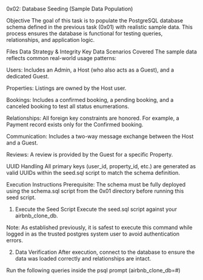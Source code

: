 
0x02: Database Seeding (Sample Data Population)

Objective
The goal of this task is to populate the PostgreSQL database schema defined in the previous task (0x01) with realistic sample data. This process ensures the database is functional for testing queries, relationships, and application logic.

Files
Data Strategy & Integrity
Key Data Scenarios Covered
The sample data reflects common real-world usage patterns:

Users: Includes an Admin, a Host (who also acts as a Guest), and a dedicated Guest.

Properties: Listings are owned by the Host user.

Bookings: Includes a confirmed booking, a pending booking, and a canceled booking to test all status enumerations.

Relationships: All foreign key constraints are honored. For example, a Payment record exists only for the Confirmed booking.

Communication: Includes a two-way message exchange between the Host and a Guest.

Reviews: A review is provided by the Guest for a specific Property.

UUID Handling
All primary keys (user_id, property_id, etc.) are generated as valid UUIDs within the seed.sql script to match the schema definition.

 Execution Instructions
Prerequisite: The schema must be fully deployed using the schema.sql script from the 0x01 directory before running this seed script.

1. Execute the Seed Script
Execute the seed.sql script against your airbnb_clone_db.

Note: As established previously, it is safest to execute this command while logged in as the trusted postgres system user to avoid authentication errors.

2. Data Verification
After execution, connect to the database to ensure the data was loaded correctly and relationships are intact.

Run the following queries inside the psql prompt (airbnb_clone_db=#)